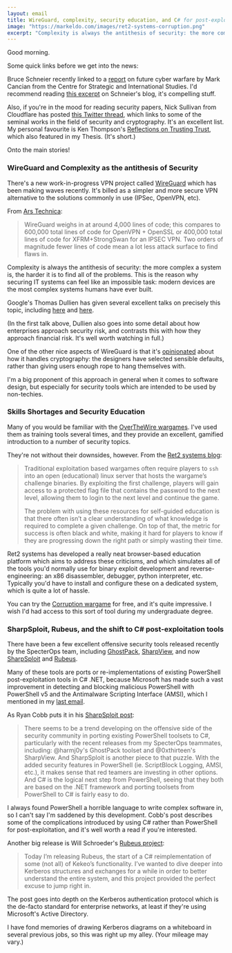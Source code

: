 ```yaml
---
layout: email
title: WireGuard, complexity, security education, and C# for post-exploitation
image: "https://markeldo.com/images/ret2-systems-corruption.png"
excerpt: "Complexity is always the antithesis of security: the more complex a system is, the harder it is to find all of the problems."
---
```


Good morning.

Some quick links before we get into the news: 

Bruce Schneier recently linked to a [report](https://csis-prod.s3.amazonaws.com/s3fs-public/publication/180227_Cancian_CopingWithSurprise_wAppen_Web.pdf?0rD0fcMI7gGXNLM1AYJWoVsNT_xSxOiu) on future cyber warfare by Mark Cancian from the Centre for Strategic and International Studies. I'd recommend reading [this excerpt](https://www.schneier.com/blog/archives/2018/08/future_cyberwar.html) on Schneier's blog, it's compelling stuff.

Also, if you're in the mood for reading security papers, Nick Sullivan from Cloudflare has posted [this Twitter thread](https://twitter.com/grittygrease/status/1028769194643353600), which links to some of the seminal works in the field of security and cryptography. It's an excellent list. My personal favourite is Ken Thompson's [Reflections on Trusting Trust](https://www.archive.ece.cmu.edu/~ganger/712.fall02/papers/p761-thompson.pdf), which also featured in my Thesis. (It's short.)

Onto the main stories!

### WireGuard and Complexity as the antithesis of Security

There's a new work-in-progress VPN project called [WireGuard](https://www.wireguard.com/) which has been making waves recently. It's billed as a simpler and more secure VPN alternative to the solutions commonly in use (IPSec, OpenVPN, etc).

From [Ars Technica](https://arstechnica.com/gadgets/2018/08/wireguard-vpn-review-fast-connections-amaze-but-windows-support-needs-to-happen/):

>WireGuard weighs in at around 4,000 lines of code; this compares to 600,000 total lines of code for OpenVPN + OpenSSL or 400,000 total lines of code for XFRM+StrongSwan for an IPSEC VPN. Two orders of magnitude fewer lines of code mean a lot less attack surface to find flaws in.

Complexity is always the antithesis of security: the more complex a system is, the harder it is to find all of the problems. This is the reason why securing IT systems can feel like an impossible task: modern devices are the most complex systems humans have ever built. 

Google's Thomas Dullien has given several excellent talks on precisely this topic, including [here](https://www.youtube.com/watch?v=PLJJY5UFtqY) and [here](https://www.youtube.com/watch?v=q98foLaAfX8). 

(In the first talk above, Dullien also goes into some detail about how enterprises approach security risk, and contrasts this with how they approach financial risk. It's well worth watching in full.)

One of the other nice aspects of WireGuard is that it's [opinionated](https://stackoverflow.com/questions/802050/what-is-opinionated-software) about how it handles cryptography: the designers have selected sensible defaults, rather than giving users enough rope to hang themselves with. 

I'm a big proponent of this approach in general when it comes to software design, but especially for security tools which are intended to be used by non-techies.

### Skills Shortages and Security Education

Many of you would be familiar with the [OverTheWire wargames](http://overthewire.org/wargames/). I've used them as training tools several times, and they provide an excellent, gamified introduction to a number of security topics.

They're not without their downsides, however. From the 
[Ret2 systems blog](https://blog.ret2.io/2018/09/11/scalable-security-education/):

>Traditional exploitation based wargames often require players to `ssh` into an open (educational) linux server that hosts the wargame’s challenge binaries. By exploiting the first challenge, players will gain access to a protected flag file that contains the password to the next level, allowing them to login to the next level and continue the game.
>
>The problem with using these resources for self-guided education is that there often isn’t a clear understanding of what knowledge is required to complete a given challenge. On top of that, the metric for success is often black and white, making it hard for players to know if they are progressing down the right path or simply wasting their time.

Ret2 systems has developed a really neat browser-based education platform which aims to address these criticisms, and which simulates all of the tools you'd normally use for binary exploit development and reverse-engineering: an x86 disassembler, debugger, python interpreter, etc. Typically you'd have to install and configure these on a dedicated system, which is quite a lot of hassle.

You can try the [Corruption wargame](https://wargames.ret2.systems/level/corruption) for free, and it's quite impressive. I wish I'd had access to this sort of tool during my undergraduate degree.

### SharpSploit, Rubeus, and the shift to C# post-exploitation tools

There have been a few excellent offensive security tools released recently by the SpecterOps team, including [GhostPack](https://www.harmj0y.net/blog/redteaming/ghostpack/), [SharpView](https://github.com/tevora-threat/SharpView), and now [SharpSploit](https://posts.specterops.io/introducing-sharpsploit-a-c-post-exploitation-library-5c7be5f16c51) and [Rubeus](https://posts.specterops.io/from-kekeo-to-rubeus-86d2ec501c14).

Many of these tools are ports or re-implementations of existing PowerShell post-exploitation tools in C# .NET, because Microsoft has made such a vast improvement in detecting and blocking malicious PowerShell with PowerShell v5 and the Antimalware Scripting Interface (AMSI), which I mentioned in my [last email](/Email-update-AMSI-for-macros-iPhone-PACs-reinventing-the-URL-and-infosec-resilience/).

As Ryan Cobb puts it in his [SharpSploit post](https://posts.specterops.io/introducing-sharpsploit-a-c-post-exploitation-library-5c7be5f16c51):

>There seems to be a trend developing on the offensive side of the security community in porting existing PowerShell toolsets to C#, particularly with the recent releases from my SpecterOps teammates, including: @harmj0y's GhostPack toolset and @0xthirteen's SharpView. And SharpSploit is another piece to that puzzle. With the added security features in PowerShell (ie. ScriptBlock Logging, AMSI, etc.), it makes sense that red teamers are investing in other options. And C# is the logical next step from PowerShell, seeing that they both are based on the .NET framework and porting toolsets from PowerShell to C# is fairly easy to do.

I always found PowerShell a horrible language to write complex software in, so I can't say I'm saddened by this development. Cobb's post describes some of the complications introduced by using C# rather than PowerShell for post-exploitation, and it's well worth a read if you're interested.

Another big release is Will Schroeder's [Rubeus project](https://posts.specterops.io/from-kekeo-to-rubeus-86d2ec501c14):

>Today I’m releasing Rubeus, the start of a C# reimplementation of some (not all) of Kekeo’s functionality. I’ve wanted to dive deeper into Kerberos structures and exchanges for a while in order to better understand the entire system, and this project provided the perfect excuse to jump right in.

The post goes into depth on the Kerberos authentication protocol which is the de-facto standard for enterprise networks, at least if they're using Microsoft's Active Directory.

I have fond memories of drawing Kerberos diagrams on a whiteboard in several previous jobs, so this was right up my alley. (Your mileage may vary.)